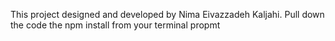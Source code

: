 This project designed and developed by Nima Eivazzadeh Kaljahi.
Pull down the code the npm install from your terminal propmt